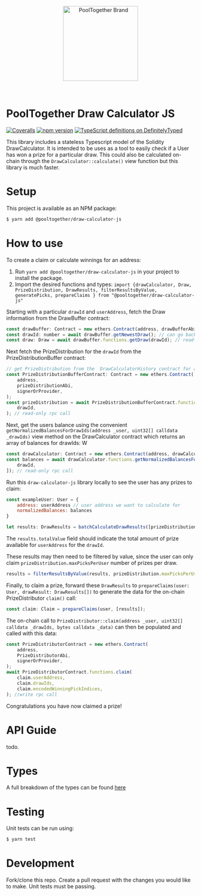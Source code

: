 <p align="center">
  <a href="https://github.com/pooltogether/pooltogether--brand-assets">
    <img src="https://github.com/pooltogether/pooltogether--brand-assets/blob/977e03604c49c63314450b5d432fe57d34747c66/logo/pooltogether-logo--purple-gradient.png?raw=true" alt="PoolTogether Brand" style="max-width:100%;" width="200">
  </a>
</p>

<br />

# PoolTogether Draw Calculator JS

[![Coveralls](https://github.com/pooltogether/draw-calculators-js/actions/workflows/main.yml/badge.svg)](https://github.com/pooltogether/draw-calculators-js/actions/workflows/main.yml)
[![npm version](https://badge.fury.io/js/@pooltogether%2Fdraw-calculator-js.svg)](https://badge.fury.io/js/@pooltogether%2Fdraw-calculator-js)
[![TypeScript definitions on DefinitelyTyped](https://definitelytyped.org/badges/standard.svg)](https://definitelytyped.org)

This library includes a stateless Typescript model of the Solidity DrawCalculator. It is intended to be uses as a tool to easily check if a User has won a prize for a particular draw. This could also be calculated on-chain through the `DrawCalculator::calculate()` view function but this library is much faster.

# Setup

This project is available as an NPM package:

```bash
$ yarn add @pooltogether/draw-calculator-js
```

# How to use

To create a claim or calculate winnings for an address:

1. Run `yarn add @pooltogether/draw-calculator-js` in your project to install the package.
1. Import the desired functions and types: `import {drawCalculator, Draw, PrizeDistribution, DrawResults, filterResultsByValue, generatePicks, prepareClaims } from "@pooltogether/draw-calculator-js"`

Starting with a particular `drawId` and `userAddress`, fetch the Draw information from the DrawBuffer contract:

```js
const drawBuffer: Contract = new ethers.Contract(address, drawBufferAbi, signerOrProvider);
const drawId: number = await drawBuffer.getNewestDraw(); // can go back cardinality in time (8 draws)
const draw: Draw = await drawBuffer.functions.getDraw(drawId); // read-only rpc call
```

Next fetch the PrizeDistribution for the `drawId` from the PrizeDistributionBuffer contract:

```javascript
// get PrizeDistribution from the  DrawCalculatorHistory contract for a particular drawId
const PrizeDistributionBufferContract: Contract = new ethers.Contract(
    address,
    prizeDistributionAbi,
    signerOrProvider,
);
const prizeDistribution = await PrizeDistributionBufferContract.functions.getPrizeDistribution(
    drawId,
); // read-only rpc call
```

Next, get the users balance using the convenient `getNormalizedBalancesForDrawIds(address _user, uint32[] calldata _drawIds)` view method
on the DrawCalculator contract which returns an array of balances for drawIds:
W

```js
const drawCalculator: Contract = new ethers.Contract(address, drawCalculatorAbi, signerOrProvider);
const balances = await drawCalculator.functions.getNormalizedBalancesForDrawIds(userAddress, [
    drawId,
]); // read-only rpc call
```

Run this `draw-calculator-js` library locally to see the user has any prizes to claim:

```js
const exampleUser: User = {
    address: userAddress // user address we want to calculate for
    normalizedBalances: balances
}

let results: DrawResults = batchCalculateDrawResults([prizeDistribution], [draw], exampleUser)
```

The `results.totalValue` field should indicate the total amount of prize available for `userAddress` for the `drawId`.

These results may then need to be filtered by value, since the user can only claim `prizeDistribution.maxPicksPerUser` number of prizes per draw.

```js
results = filterResultsByValue(results, prizeDistribution.maxPicksPerUser);
```

Finally, to claim a prize, forward these `DrawResults` to `prepareClaims(user: User, drawResult: DrawResults[])` to generate the data for the on-chain PrizeDistributor `claim()` call:

```js
const claim: Claim = prepareClaims(user, [results]);
```

The on-chain call to `PrizeDistributor::claim(address _user, uint32[] calldata _drawIds, bytes calldata _data)` can then be populated and called with this data:

```js
const PrizeDistributorContract = new ethers.Contract(
    address,
    PrizeDistributorAbi,
    signerOrProvider,
);
await PrizeDistributorContract.functions.claim(
    claim.userAddress,
    claim.drawIds,
    claim.encodedWinningPickIndices,
); //write rpc call
```

Congratulations you have now claimed a prize!

# API Guide

todo.

# Types

A full breakdown of the types can be found [here](./src/types.ts)

# Testing

Unit tests can be run using:

```bash
$ yarn test
```

# Development

Fork/clone this repo. Create a pull request with the changes you would like to make. Unit tests must be passing.
